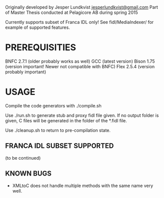 Originally developed by Jesper Lundkvist <jesperlundkvist@gmail.com>
Part of Master Thesis conducted at Pelagicore AB during spring 2015

Currently supports subset of Franca IDL only!
See fidl/MediaIndexer/ for example of supported features.



# PREREQUISITIES

BNFC 2.7.1 (older probably works as well)
GCC (latest version)
Bison 1.75 (version important! Newer not compatible with BNFC)
Flex 2.5.4 (version probably important)


# USAGE

Compile the code generators with ./compile.sh 

Use ./run.sh <path to fidl file> <optional path to output folder> to generate stub and proxy fidl file given.
If no output folder is given, C files will be generated in the folder of the *.fidl file.

Use ./cleanup.sh to return to pre-compilation state.


## FRANCA IDL SUBSET SUPPORTED
(to be continued)


## KNOWN BUGS
- XMLtoC does not handle multiple methods with the same name very well.
